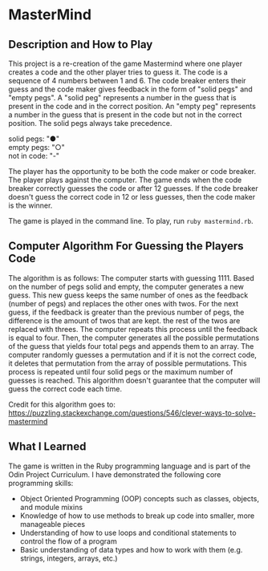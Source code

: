 # MasterMind

## Description and How to Play

This project is a re-creation of the game Mastermind where one player creates a code and the other player tries to guess it. The code is a sequence of 4 numbers between 1 and 6. The code breaker enters their guess and the code maker gives feedback in the form of "solid pegs" and "empty pegs". A "solid peg" represents a number in the guess that is present in the code and in the correct position. An "empty peg" represents a number in the guess that is present in the code but not in the correct position. The solid pegs always take precedence. 

solid pegs: "●"<br/>
empty pegs: "○"<br/>
not in code: "-"

The player has the opportunity to be both the code maker or code breaker. The player plays against the computer.
The game ends when the code breaker correctly guesses the code or after 12 guesses. If the code breaker doesn't guess the correct code in 12 or less guesses, then the code maker is the winner.

The game is played in the command line. To play, run `ruby mastermind.rb`.

## Computer Algorithm For Guessing the Players Code
The algorithm is as follows: 
The computer starts with guessing 1111. Based on the number of pegs solid and empty, the computer generates a new guess. This new guess keeps the same number of ones as the feedback (number of pegs) and replaces the other ones with twos. For the next guess, if the feedback is greater than the previous number of pegs, the difference is the amount of twos that are kept. the rest of the twos are replaced with threes. The computer repeats this process until the feedback is equal to four. Then, the computer generates all the possible permutations of the guess that yields four total pegs and appends them to an array. The computer randomly guesses a permutation and if it is not the correct code, it deletes that permutation from the array of possible permutations. This process is repeated until four solid pegs or the maximum number of guesses is reached. This algorithm doesn't guarantee that the computer will guess the correct code each time.

Credit for this algorithm goes to: https://puzzling.stackexchange.com/questions/546/clever-ways-to-solve-mastermind

## What I Learned

The game is written in the Ruby programming language and is part of the Odin Project Curriculum.
I have demonstrated the following core programming skills:

* Object Oriented Programming (OOP) concepts such as classes, objects, and module mixins
* Knowledge of how to use methods to break up code into smaller, more manageable pieces
* Understanding of how to use loops and conditional statements to control the flow of a program
* Basic understanding of data types and how to work with them (e.g. strings, integers, arrays, etc.)

